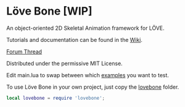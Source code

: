 # Löve Bone [WIP]

An object-oriented 2D Skeletal Animation framework for LÖVE.

Tutorials and documentation can be found in the [Wiki](/wiki).

[Forum Thread](https://www.love2d.org/forums/viewtopic.php?f=5&t=79607)

Distributed under the permissive MIT License.

Edit main.lua to swap between which [examples](https://github.com/GeekWithALife/boner/tree/master/examples) you want to test.

To use Löve Bone in your own project, just copy the [lovebone](https://github.com/GeekWithALife/boner/tree/master/lovebone) folder.
```lua
local lovebone = require 'lovebone';
```
